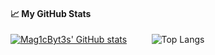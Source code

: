 #### &#x1f4c8; My GitHub Stats

[![Mag1cByt3s' GitHub stats](https://github-readme-stats.vercel.app/api?username=Mag1cByt3s&show_icons=true&theme=tokyonight)](https://github.com/anuraghazra/github-readme-stats) &nbsp;&nbsp;&nbsp;&nbsp;&nbsp;&nbsp;&nbsp;&nbsp; ![Top Langs](https://github-readme-stats.vercel.app/api/top-langs/?username=Mag1cByt3s&langs_count=5&layout=donut&theme=tokyonight)


